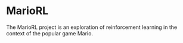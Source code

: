 # MarioRL
The MarioRL project is an exploration of reinforcement learning in the context of the popular game Mario.

